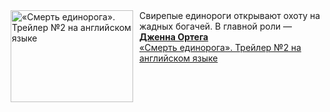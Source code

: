 <!--2025-03-05 11:00:08-->
<div class="yb">
  <div class="rss smaller1 kino_kino"><a href="https://www.kino-teatr.ru/video/46772/" title="«Смерть единорога». Трейлер №2 на английском языке"><img src="https://www.kino-teatr.ru/video/2/7/46772/poster.jpg" width="196" height="147" align="left" hspace="5" style="margin: 0px 10px 0px 5px" alt="«Смерть единорога». Трейлер №2 на английском языке"/></a>Свирепые единороги открывают охоту на жадных богачей. В главной роли — <a href=https://www.kino-teatr.ru/kino/acter/w/hollywood/455878/bio/ target=_blank><strong>Дженна Ортега</strong></a> <br><a class="light" href="https://www.kino-teatr.ru/video/46772/">«Смерть единорога». Трейлер №2 на английском языке</a></div>
</div>
